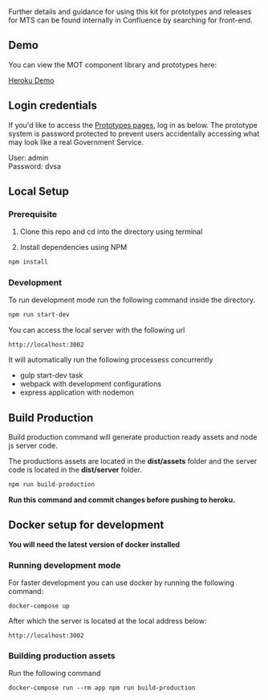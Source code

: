 Further details and guidance for using this kit for prototypes and releases for MTS can be found internally in Confluence by searching for front-end.

## Demo

You can view the MOT component library and prototypes here:

[Heroku Demo](https://dvsa-front-end.herokuapp.com/)

## Login credentials

If you'd like to access the [Prototypes pages](https://dvsa-front-end.herokuapp.com/prototypes), log in as below.
The prototype system is password protected to prevent users accidentally accessing what may look like a real Government Service.

User: admin  
Password: dvsa  


## Local Setup

### Prerequisite

1. Clone this repo and cd into the directory using terminal

2. Install dependencies using NPM

```javascript
npm install
```

### Development

To run development mode run the following command inside the directory.

```javascript
npm run start-dev
```

You can access the local server with the following url

```
http://localhost:3002
```

It will automatically run the following processess concurrently

* gulp start-dev task
* webpack with development configurations
* express application with nodemon


## Build Production

Build production command will generate production ready assets and node js server code.

The productions assets are located in the **dist/assets** folder and the server code is located in the **dist/server** folder.

```javascript
npm run build-production
```

**Run this command and commit changes before pushing to heroku.**

## Docker setup for development

**You will need the latest version of docker installed**

### Running development mode

For faster development you can use docker by running the following command:

```
docker-compose up
```

After which the server is located at the local address below:

```
http://localhost:3002
```

### Building production assets

Run the following command

```
docker-compose run --rm app npm run build-production
```
